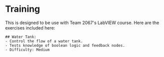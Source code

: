 Training
========

This is designed to be use with Team 2067's LabVIEW course.
Here are the exercises included here:

```
## Water Tank:
- Control the flow of a water tank.
- Tests knowledge of boolean logic and feedback nodes.
- Difficulty: Medium
```
